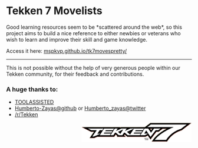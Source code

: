 # Tekken 7 Movelists

Good learning resources seem to be \*scattered around the web\*, so this project aims to build a nice reference to either newbies or veterans who wish to learn and improve their skill and game knowledge.

Access it here: [mspkvp.github.io/tk7movespretty/](https://mspkvp.github.io/tk7movespretty/)

---

This is not possible without the help of very generous people within our Tekken community, for their feedback and contributions.

### A huge thanks to:

- [TOOLASSlSTED](https://toolassisted.github.io/T7/)
- [Humberto-Zayas@github](https://github.com/Humberto-Zayas) or [Humberto_zayas@twitter](https://twitter.com/Humberto_zayas)
- [/r/Tekken](https://reddit.com/r/tekken)

<img src="./assets/img/logo2.png" width="300" align="right" />
